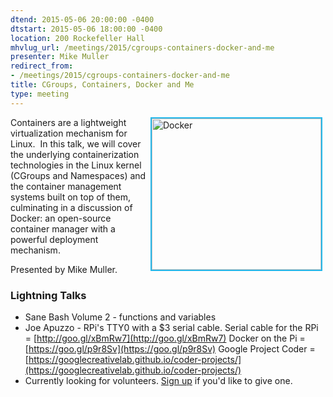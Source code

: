 ```yaml
---
dtend: 2015-05-06 20:00:00 -0400
dtstart: 2015-05-06 18:00:00 -0400
location: 200 Rockefeller Hall
mhvlug_url: /meetings/2015/cgroups-containers-docker-and-me
presenter: Mike Muller
redirect_from:
- /meetings/2015/cgroups-containers-docker-and-me
title: CGroups, Containers, Docker and Me
type: meeting
---
```



<img alt="Docker" src="https://mhvlug.org/sites/default/files/docker.png" style="width: 271px; float: right; height: 242px; border-width: 2px; border-style: solid; border-color: #24b8eb; margin-left: 5px; margin-right: 5px;" />Containers are a lightweight virtualization mechanism for Linux.  In this talk, we will cover the underlying containerization technologies in the Linux kernel (CGroups and Namespaces) and the container management systems built on top of them, culminating in a discussion of Docker: an open-source container manager with a powerful deployment mechanism. 

Presented by Mike Muller.

### Lightning Talks
- Sane Bash Volume 2 - functions and variables
- Joe Apuzzo - RPi's TTY0 with a $3 serial cable. Serial cable for the RPi = [http://goo.gl/xBmRw7](http://goo.gl/xBmRw7) Docker on the Pi = [https://goo.gl/p9r8Sv](https://goo.gl/p9r8Sv) Google Project Coder = [https://googlecreativelab.github.io/coder-projects/](https://googlecreativelab.github.io/coder-projects/)
- Currently looking for volunteers. [Sign up](http://mhvlug.org/contact/Lightning-Talk) if you'd like to give one.